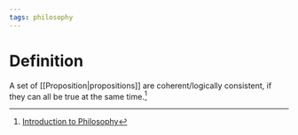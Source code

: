 ```yaml
---
tags: philosophy
---
```


# Definition

A set of [[Proposition|propositions]] are coherent/logically consistent, if they can all be true at the same time.[^1]

[^1]: [Introduction to Philosophy](zotero://open-pdf/library/items/M84L5RRJ?page=30)